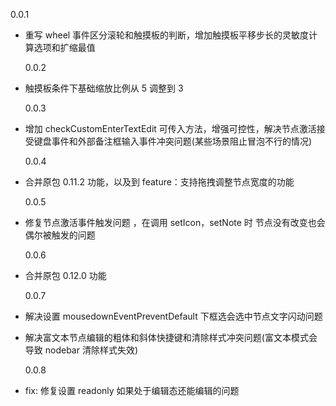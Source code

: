 0.0.1

- 重写 wheel 事件区分滚轮和触摸板的判断，增加触摸板平移步长的灵敏度计算选项和扩缩最值

  0.0.2

- 触摸板条件下基础缩放比例从 5 调整到 3

  0.0.3

- 增加 checkCustomEnterTextEdit 可传入方法，增强可控性，解决节点激活接受键盘事件和外部备注框输入事件冲突问题(某些场景阻止冒泡不行的情况)

  0.0.4

- 合并原包 0.11.2 功能，以及到 feature：支持拖拽调整节点宽度的功能

  0.0.5

- 修复节点激活事件触发问题 ，在调用 setIcon，setNote 时 节点没有改变也会偶尔被触发的问题

  0.0.6

- 合并原包 0.12.0 功能

  0.0.7

- 解决设置 mousedownEventPreventDefault 下框选会选中节点文字闪动问题
- 解决富文本节点编辑的粗体和斜体快捷键和清除样式冲突问题(富文本模式会导致 nodebar 清除样式失效)

  0.0.8

- fix: 修复设置 readonly 如果处于编辑态还能编辑的问题
